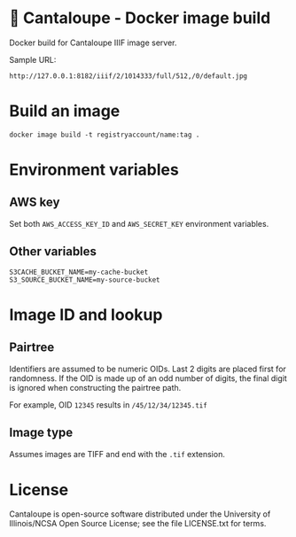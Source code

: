 
# 🍈 Cantaloupe - Docker image build

Docker build for Cantaloupe IIIF image server.

Sample URL:

`http://127.0.0.1:8182/iiif/2/1014333/full/512,/0/default.jpg`

# Build an image

```
docker image build -t registryaccount/name:tag .
```

# Environment variables

## AWS key

Set both `AWS_ACCESS_KEY_ID` and `AWS_SECRET_KEY` environment variables.

## Other variables

```
S3CACHE_BUCKET_NAME=my-cache-bucket
S3_SOURCE_BUCKET_NAME=my-source-bucket
```

# Image ID and lookup

## Pairtree

Identifiers are assumed to be numeric OIDs.  Last 2 digits are placed first for randomness.  If the OID is made up of an odd number of digits, the final digit is ignored when constructing the pairtree path.  

For example, OID `12345` results in `/45/12/34/12345.tif`

## Image type

Assumes images are TIFF and end with the `.tif` extension.

# License

Cantaloupe is open-source software distributed under the University of
Illinois/NCSA Open Source License; see the file LICENSE.txt for terms.
